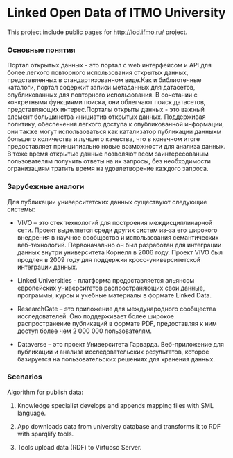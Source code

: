 # Linked Open Data of ITMO University

This project include public pages for http://lod.ifmo.ru/ project.

### Основные понятия

Портал открытых данных - это портал с web интерфейсом и API для более легкого повторного использования открытых данных, представленных в стандартизованном виде.Как и библиотечные каталоги, портал содержит записи метаданных для датасетов, опубликованных для повторного использования. В сочетании с конкретными функциями поиска, они облегчают поиск датасетов, представляющих интерес.Порталы открыты данных - это важный элемент большинства инициатив открытых данных. Поддерживая политику, обеспечения легкого доступа к опубликованной информации, они также могут использоваться как катализатор публикации данныхм большего количества и лучшего качества, что в конечном итоге предоставляет принципиально новые возможности для анализа данных. В тоже время открытые данные позволяют всем заинтересованым пользователям получить ответы на их запросы, без необходимости огранизациям тратить время на удовлетворение каждого запроса.

### Зарубежные аналоги

Для публикации университетских данных существуют следующие системы:

* VIVO – это стек технологий для построения междисциплинарной сети. Проект выделяется среди других систем из-за его широкого внедрения в научное сообщество и использования семантических веб-технологий. Первоначально он был разработан для интеграции данных внутри университета Корнелл в 2006 году. Проект VIVO был продлен в 2009 году для поддержки кросс-университетской интеграции данных.

* Linked Universities - платформа предоставляется альянсом европейских университетов распространяющих свои данные, программы, курсы и учебные материалы в формате Linked Data.

* ResearchGate – это приложение для международного сообщества исследователей. Оно поддерживает более широкое распространение публикаций в формате PDF, предоставляя к ним доступ более чем 2 000 000 пользователям.

* Dataverse – это проект Университета Гарварда. Веб-приложение для публикации и анализа исследовательских результатов, которое базируется на пользовательских решениях для хранения данных.

### Scenarios

Algorithm for publish data:

1. Knowledge specialist develops and appends mapping files with SML language.

1. App downloads data from university database and transforms it to RDF with sparqlify tools.

1. Tools upload data (RDF) to Virtuoso Server.
